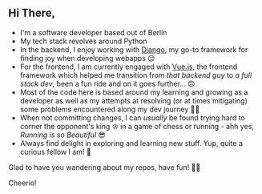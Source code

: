 ## Hi There,

- I'm a software developer based out of Berlin
- My tech stack revolves around Python
- In the backend, I enjoy working with [Django](https://www.djangoproject.com/), my go-to framework for finding joy when
  developing webapps 😌
- For the frontend, I am currently engaged with [Vue.js](https://vuejs.org/), the frontend framework which helped me
  transition from _that backend guy_ to _a full stack dev_, been a fun ride and on it goes further... 🙃
- Most of the code here is based around my learning and growing as a developer as well as my attempts at resolving (or
  at times mitigating) some problems encountered along my dev journey 💪🏼
- When not committing changes, I can _usually_ be found trying hard to corner the opponent's king ♔ in a game of chess
  or running - ahh yes, _Running is so Beautiful_ 😎
- Always find delight in exploring and learning new stuff. Yup, quite a curious fellow I am! 🤭

Glad to have you wandering about my repos, have fun! 🙌🏼

Cheerio!
